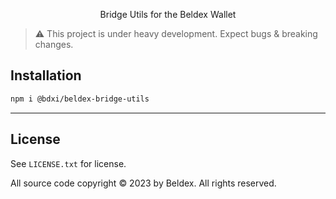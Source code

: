 
<p align="center">
  Bridge Utils for the Beldex Wallet
</p>

> :warning: This project is under heavy development. Expect bugs & breaking changes.

## Installation

```bash
npm i @bdxi/beldex-bridge-utils
```

-----

## License

See `LICENSE.txt` for license.

All source code copyright © 2023 by Beldex. All rights reserved.